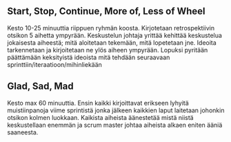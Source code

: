 ## Start, Stop, Continue, More of, Less of Wheel

Kesto 10-25 minuuttia riippuen ryhmän koosta.
Kirjotetaan retrospektiivin otsikon 5 aihetta ympyrään. Keskustelun johtaja yrittää kehittää keskustelua jokaisesta aiheestä; mitä aloitetaan tekemään, mitä lopetetaan jne. Ideoita tarkennetaan ja kirjoitetaan ne ylös aiheen ympyrään. Lopuksi pyritään päättämään keksityistä ideoista mitä tehdään seuraavaan sprinttiin/iteraatioon/mihinliekään 

## Glad, Sad, Mad

Kesto max 60 minuuttia.
Ensin kaikki kirjoittavat erikseen lyhyitä muistiinpanoja viime sprintistä jonka jälkeen kaikkien laput laitetaan johonkin otsikon kolmen luokkaan. 
Kaikista aiheista äänestetää mistä niistä keskustellaan enemmän ja scrum master johtaa aiheista alkaen eniten ääniä saaneesta.